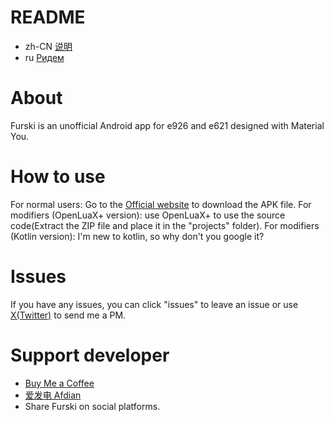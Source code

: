 # README
- zh-CN [说明](readme/README.zh_CN.md)
- ru [Ридем](readme/README.ru.md)

# About
Furski is an unofficial Android app for e926 and e621 designed with Material You.

# How to use
For normal users: Go to the [Official website](https://pj.hooskai.top/furski/) to download the APK file.
For modifiers (OpenLuaX+ version): use OpenLuaX+ to use the source code(Extract the ZIP file and place it in the "projects" folder).
For modifiers (Kotlin version): I'm new to kotlin, so why don't you google it?

# Issues
If you have any issues, you can click "issues" to leave an issue or use [X(Twitter)](https://twitter.com/hhusky0314) to send me a PM.

# Support developer
- [Buy Me a Coffee](https://buymeacoffee.com/hooskai)
- [爱发电 Afdian](https://afdian.net/a/hooskai)
- Share Furski on social platforms.
